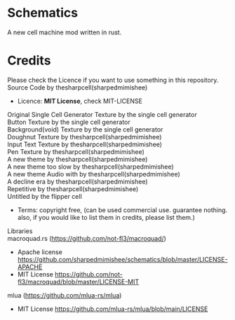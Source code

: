 # Schematics
A new cell machine mod written in rust.
# Credits
Please check the Licence if you want to use something in this repository.    
Source Code by thesharpcell(sharpedmimishee)  
- Licence: **MIT License**, check MIT-LICENSE  

Original Single Cell Generator Texture by the single cell generator  
Button Texture by the single cell generator  
Background(void) Texture by the single cell generator  
Doughnut Texture by thesharpcell(sharpedmimishee)  
Input Text Texture by thesharpcell(sharpedmimishee)  
Pen Texture by thesharpcell(sharpedmimishee)  
A new theme by thesharpcell(sharpedmimishee)  
A new theme too slow by thesharpcell(sharpedmimishee)  
A new theme Audio with by thesharpcell(sharpedmimishee)  
A decline era by thesharpcell(sharpedmimishee)  
Repetitive by thesharpcell(sharpedmimishee)  
Untitled by the flipper cell  
- Terms: copyright free, (can be used commercial use. guarantee nothing. also, if you would like to list them in credits, please list them.)

Libraries  
macroquad.rs (https://github.com/not-fl3/macroquad/)
- Apache license https://github.com/sharpedmimishee/schematics/blob/master/LICENSE-APACHE
- MIT License https://github.com/not-fl3/macroquad/blob/master/LICENSE-MIT

mlua (https://github.com/mlua-rs/mlua)
- MIT License https://github.com/mlua-rs/mlua/blob/main/LICENSE
